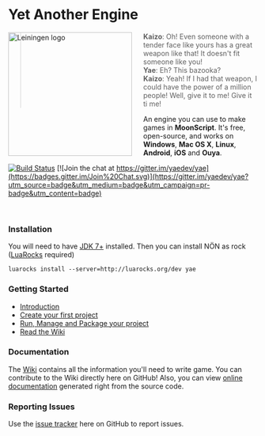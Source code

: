 # Yet Another Engine

<img src="http://yae.io/img/yae.jpg"
 alt="Leiningen logo" title="The man himself" align="left" style="padding-right:20px" width="250px"/>

> **Kaizo**: Oh! Even someone with a tender face like yours has a great weapon like that! It doesn't fit someone like you!  
> **Yae**: Eh? This bazooka?  
> **Kaizo**: Yeah! If I had that weapon, I could have the power of a million people! Well, give it to me! Give it ti me!

An engine you can use to make games in **MoonScript**. It's free, open-source, and works on **Windows**, **Mac OS X**, **Linux**, **Android**, **iOS** and **Ouya**.

[![Build Status](https://travis-ci.org/yaedev/yae.png)](https://travis-ci.org/yaedev/yae) [![Join the chat at https://gitter.im/yaedev/yae](https://badges.gitter.im/Join%20Chat.svg)](https://gitter.im/yaedev/yae?utm_source=badge&utm_medium=badge&utm_campaign=pr-badge&utm_content=badge)

<br style="clear: both"/>

### Installation

You will need to have [JDK 7+](http://www.oracle.com/technetwork/java/javase/downloads/index.html) installed. Then you can install NÖN as rock ([LuaRocks](https://luarocks.org/) required)

```
luarocks install --server=http://luarocks.org/dev yae
```

### Getting Started

  * [Introduction](https://github.com/yaedev/yae/wiki/Introduction)
  * [Create your first project](https://github.com/yaedev/yae/wiki/Getting-started)
  * [Run, Manage and Package your project]( https://github.com/yaedev/yae/wiki/Running-and-packaging-your-project)
  * [Read the Wiki](https://github.com/yaedev/yae/wiki)

### Documentation

The [Wiki](https://github.com/yaedev/yae/wiki) contains all the information you'll need to write game. You can contribute to the Wiki directly here on GitHub! Also, you can view [online documentation](http://yae.io/doc/) generated right from the source code.

### Reporting Issues

Use the [issue tracker](https://github.com/yaedev/yae/issues) here on GitHub to report issues.
